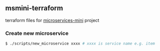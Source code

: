 ## msmini-terraform

terraform files for [microservices-mini](https://github.com/users/yagi5/projects/1) project

### Create new microservice

```sh
$ ./scripts/new_microservice xxxx # xxxx is service name e.g. item
```
